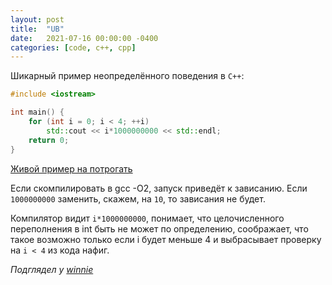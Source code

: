 ```yaml
---
layout: post
title:  "UB"
date:   2021-07-16 00:00:00 -0400
categories: [code, c++, cpp]
---
```


Шикарный пример неопределённого поведения в `C++`:

```c++
#include <iostream>

int main() {
    for (int i = 0; i < 4; ++i)
        std::cout << i*1000000000 << std::endl;
    return 0;
}
```

[Живой пример на потрогать](https://ideone.com/2UbJeZ)

Если скомпилировать в gcc -O2, запуск приведёт к зависанию. Если `1000000000` заменить, скажем, на `10`, то зависания не будет.

Компилятор видит `i*1000000000`, понимает, что целочисленного переполнения в int быть не может по определению, соображает, что такое возможно только если i будет меньше 4 и выбрасывает проверку на `i < 4` из кода нафиг.



*Подглядел у [winnie](https://users.livejournal.com/-winnie/426746.html)*
